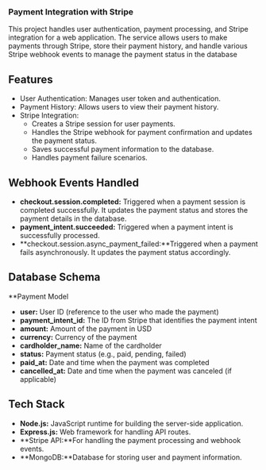 ### Payment Integration with Stripe
This project handles user authentication, payment processing, and Stripe integration for a web application. The service allows users to make payments through Stripe, store their payment history, and handle various Stripe webhook events to manage the payment status in the database

## Features
- User Authentication: Manages user token and authentication.
- Payment History: Allows users to view their payment history.
- Stripe Integration:
  - Creates a Stripe session for user payments.
  - Handles the Stripe webhook for payment confirmation and updates the payment status.
  - Saves successful payment information to the database.
  - Handles payment failure scenarios.

## Webhook Events Handled
- **checkout.session.completed:** Triggered when a payment session is completed successfully. It updates the payment status and stores the payment details in the database.
- **payment_intent.succeeded:** Triggered when a payment intent is successfully processed.
- **checkout.session.async_payment_failed:**Triggered when a payment fails asynchronously. It updates the payment status accordingly.

## Database Schema
**Payment Model
- **user:** User ID (reference to the user who made the payment)
- **payment_intent_id:** The ID from Stripe that identifies the payment intent
- **amount:** Amount of the payment in USD
- **currency:** Currency of the payment
- **cardholder_name:** Name of the cardholder
- **status:** Payment status (e.g., paid, pending, failed)
- **paid_at:** Date and time when the payment was completed
- **cancelled_at:** Date and time when the payment was canceled (if applicable)

## Tech Stack
- **Node.js:** JavaScript runtime for building the server-side application.
- **Express.js:** Web framework for handling API routes.
- **Stripe API:**For handling the payment processing and webhook events.
- **MongoDB:**Database for storing user and payment information.


